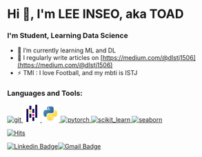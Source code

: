 <h1 align="left">Hi 👋, I'm LEE INSEO, aka TOAD</h1>


<h3 align="left">I'm Student, Learning Data Science</h3>

 - 🌱 I’m currently learning ML and DL 
 - 📝 I regularly write articles on [https://medium.com/@dlstj1506](https://medium.com/@dlstj1506)
 - ⚡ TMI : I love Football, and my mbti is ISTJ

<h3 align="left">Languages and Tools:</h3>
<p align="left"> <a href="https://git-scm.com/" target="_blank" rel="noreferrer"> <img src="https://www.vectorlogo.zone/logos/git-scm/git-scm-icon.svg" alt="git" width="40" height="40"/> </a> <a href="https://pandas.pydata.org/" target="_blank" rel="noreferrer"> <img src="https://raw.githubusercontent.com/devicons/devicon/2ae2a900d2f041da66e950e4d48052658d850630/icons/pandas/pandas-original.svg" alt="pandas" width="40" height="40"/> </a> <a href="https://www.python.org" target="_blank" rel="noreferrer"> <img src="https://raw.githubusercontent.com/devicons/devicon/master/icons/python/python-original.svg" alt="python" width="40" height="40"/> </a> <a href="https://pytorch.org/" target="_blank" rel="noreferrer"> <img src="https://www.vectorlogo.zone/logos/pytorch/pytorch-icon.svg" alt="pytorch" width="40" height="40"/> </a> <a href="https://scikit-learn.org/" target="_blank" rel="noreferrer"> <img src="https://upload.wikimedia.org/wikipedia/commons/0/05/Scikit_learn_logo_small.svg" alt="scikit_learn" width="40" height="40"/> </a> <a href="https://seaborn.pydata.org/" target="_blank" rel="noreferrer"> <img src="https://seaborn.pydata.org/_images/logo-mark-lightbg.svg" alt="seaborn" width="40" height="40"/> </a> </p>

<div align=left>

[![Hits](https://hits.seeyoufarm.com/api/count/incr/badge.svg?url=https%3A%2F%2Fgithub.com%2Fgjbae1212%2Fhit-counter)](https://hits.seeyoufarm.com)

[![Linkedin Badge](https://img.shields.io/badge/-Medium-black?style=flat-square&logo=medium)](https://medium.com/@dlstj1506)[![Gmail Badge](https://img.shields.io/badge/Gmail-d14836?style=flat-square&logo=Gmail&logoColor=white&link=mailto:dlstj1506@gmail.com)](mailto:dlstj1506@gmail.com)
	
</div>